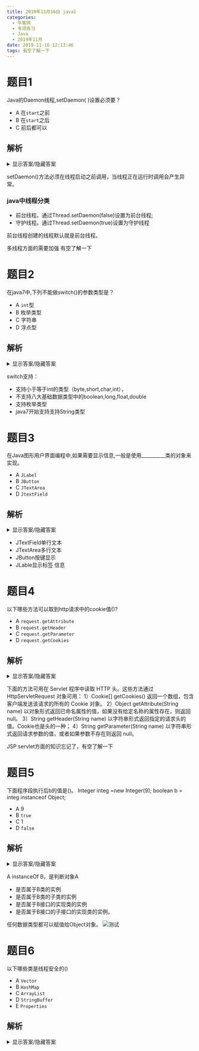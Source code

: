 ```yaml
---
title: 2019年11月16日 java1
categories: 
  - 牛客网
  - 专项练习
  - Java
  - 2019年11月
date: 2019-11-16 12:13:46
tags: 有空了解一下
---
```


# 题目1
Java的Daemon线程,setDaemon( )设置必须要？
- A 在`start`之前
- B 在`start`之后
- C 前后都可以

## 解析
<details><summary>显示答案/隐藏答案</summary>正确答案: A</details>

setDaemon()方法必须在线程启动之前调用，当线程正在运行时调用会产生异常。

### java中线程分类
- 前台线程。通过Thread.setDaemon(false)设置为前台线程;
- 守护线程。通过Thread.setDaemon(true)设置为守护线程

前台线程创建的线程默认就是前台线程。

多线程方面的需要加强
有空了解一下

# 题目2
在java7中,下列不能做switch()的参数类型是？
- A `int`型
- B 枚举类型
- C 字符串
- D 浮点型

## 解析
<details><summary>显示答案/隐藏答案</summary>正确答案: D</details>

switch支持：
- 支持小于等于int的类型（byte,short,char,int），
- 不支持八大基础数据类型中的boolean,long,float,double
- 支持枚举类型
- java7开始支持支持String类型


# 题目3
在Java图形用户界面编程中,如果需要显示信息,一般是使用__________类的对象来实现。
- A `JLabel`
- B `JButton`
- C `JTextArea`
- D `JtextField`

## 解析
<details><summary>显示答案/隐藏答案</summary>正确答案: A</details>


- JTextField单行文本
- JTextArea多行文本
- JButton按键显示
- JLable显示标签 信息


# 题目4
以下哪些方法可以取到http请求中的cookie值()?
- A `request.getAttribute`
- B `request.getHeader`
- C `request.getParameter`
- D `request.getCookies`

## 解析
<details><summary>显示答案/隐藏答案</summary>正确答案: BD</details>

下面的方法可用在 Servlet 程序中读取 HTTP 头。这些方法通过 HttpServletRequest 对象可用：
1）Cookie[] getCookies()
返回一个数组，包含客户端发送该请求的所有的 Cookie 对象。
2）Object getAttribute(String name)
以对象形式返回已命名属性的值，如果没有给定名称的属性存在，则返回 null。
3）String getHeader(String name)
以字符串形式返回指定的请求头的值。Cookie也是头的一种；
4）String getParameter(String name)
以字符串形式返回请求参数的值，或者如果参数不存在则返回 null。

JSP servlet方面的知识忘记了，有空了解一下

# 题目5
下面程序段执行后b的值是()。
Integer integ =new Integer(9);
boolean b = integ  instanceof  Object;
- A 9
- B `true`
- C 1
- D `false`

## 解析
<details><summary>显示答案/隐藏答案</summary>正确答案: B</details>

A instanceOf B，是判断对象A
- 是否属于B类的实例
- 是否属于B类的子类的实例
- 是否属于B接口的实现类的实例
- 是否属于B接口的子接口的实现类的实例。

任何数据类型都可以赋值给Object对象。
![测试](https://image-1257720033.cos.ap-shanghai.myqcloud.com/blog/hexoSettings/FrontAwesome/find.png)

# 题目6
以下哪些类是线程安全的()
- A `Vector`
- B `HashMap`
- C `ArrayList`
- D `StringBuffer`
- E `Properties`

## 解析
<details><summary>显示答案/隐藏答案</summary>正确答案: ADE</details>

